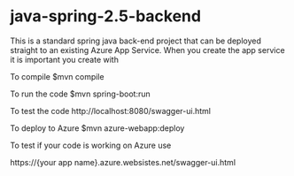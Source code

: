 # java-spring-2.5-backend
This is a standard spring java back-end project that can be deployed straight to an existing Azure App Service.
When you create the app service it is important you create with  

To compile
$mvn compile

To run the code
$mvn spring-boot:run 

To test the code
http://localhost:8080/swagger-ui.html

To deploy to Azure
$mvn azure-webapp:deploy

To test if your code is working on Azure use

https://{your app name}.azure.websistes.net/swagger-ui.html


